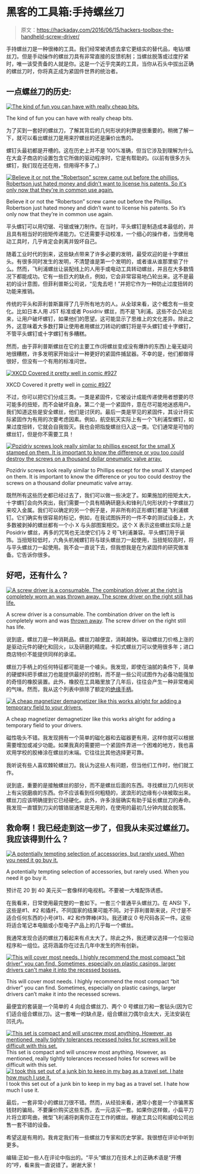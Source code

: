 # 黑客的工具箱:手持螺丝刀

> 原文：<https://hackaday.com/2016/06/15/hackers-toolbox-the-handheld-screw-driver/>

手持螺丝刀是一种很棒的工具。我们经常被诱惑去拿它更结实的替代品，电钻/螺丝刀。但是手动操作的螺丝刀具有非常直接的反馈机制；当螺丝脱落或过度拧紧时，唯一该受责备的人就是你。这是一个近乎完美的工具，当你从石头中拔出正确的螺丝刀时，你将真正成为紧固件世界的统治者。

## 一点螺丝刀的历史:

[![The kind of fun you can have with really cheap bits.](img/aedbf491ac08c71e5a3f7a4301520259.png)](https://hackaday.com/wp-content/uploads/2016/05/broken.jpg)

The kind of fun you can have with really cheap bits.

为了买到一套好的螺丝刀，了解其背后的几何形状的利弊是很重要的。稍微了解一下，就可以看出螺丝刀是用来拧螺丝的还是廉价出售的。

螺钉头最初都是开槽的。这在历史上并不是 100%准确，但当它涉及到理解为什么在大盒子商店的设置包含它所做的驱动程序时，它是有帮助的。(以前有很多方头螺钉，我们现在还在用，但用得不多了。)

[![Believe it or not the "Robertson" screw came out before the phillips. Robertson just hated money and didn't want to license his patents. So it's only now that they're in common use again.](img/004c9c027373b503f1ba9fdc779daf7f.png)](https://hackaday.com/wp-content/uploads/2016/05/robertson_screwdriver_patent_illustration.jpg)

Believe it or not the “Robertson” screw came out before the Phillips. Robertson just hated money and didn’t want to license his patents. So it’s only now that they’re in common use again.

平头螺钉可以用切锯、弓锯或锉刀制作。在当时，平头螺钉是制造成本最低的，并且具有相当好的扭矩传递能力。它还需要手动校准，一个细心的操作者，当使用电动工具时，几乎肯定会剥离并毁坏自己。

随着工业时代的到来，这些缺点带来了许多必要的发明，最受欢迎的是十字螺丝头。有很多同时发生的发明，不清楚谁是第一个发明的，或者谁从谁那里偷了什么。然而，飞利浦螺丝让装配线上的人用手或电动工具转动螺丝，并且在大多数情况下都能成功。它有一些巨大的缺点，例如，它会非常容易地凸轮出来。这不是最初的设计意图，但菲利普斯公司说，“见鬼去吧！”并把它作为一种防止过度扭转的功能来推销。

传统的平头和菲利普斯赢得了几乎所有地方的人。从全球来看，这个概念有一些变化。比如日本人用 JST 标准或者 Posidriv 螺丝，而不是飞利浦。这些不会凸轮出来，让用户破坏螺钉，如果他们的愿望。这可能显示了思维上的文化差异。除此之外，这意味着大多数打算让使用者用螺丝刀转动的螺钉将是平头螺钉或十字螺钉，不管平头螺钉或十字螺钉有多糟糕。

然而，由于菲利普斯螺丝在它的主要工作(将螺丝变成没有爆炸的东西)上毫无疑问地很糟糕，许多发明家开始设计一种更好的紧固件捕鼠器。不幸的是，他们都做得很好，但没有一个有用的标准问世。

[![XKCD Covered it pretty well in comic #927](img/c90b1b7d5be2467a402d43d117975844.png)](https://hackaday.com/wp-content/uploads/2016/05/standards.png)

XKCD Covered it pretty well in [comic #927](http://xkcd.com/927/)

不过，你可以把它们分成三类。一类是紧固件，它被设计成能传递使用者想要的尽可能多的扭矩，而不会破坏自身。第二个是一个紧固件，意在尽可能地迷惑用户。我们知道这些是安全螺丝，他们是讨厌的。最后一类是罕见的紧固件，其设计将实际紧固作为有用的次要考虑因素。例如，航空航天实际上有一个飞利浦型螺钉，如果过度扭转，它就会自我毁灭。我也会把指旋螺丝归入这一类。它们通常是可怕的螺丝钉，但是你不需要工具！

[![Pozidriv screws look really similar to phillips except for the small X stamped on them. It is important to know the difference or you too could destroy the screws on a thousand dollar pneumatic valve array.](img/4ba62c7e7c5cc75013a2317ff6931fb5.png)](https://hackaday.com/wp-content/uploads/2016/05/pozidriv-head_screw.jpg)

Pozidriv screws look really similar to Phillips except for the small X stamped on them. It is important to know the difference or you too could destroy the screws on a thousand dollar pneumatic valve array.

既然所有这些历史都已经过去了，我们可以做一些决定了。如果施加的扭矩太大，十字螺钉会向外突出，我们需要一个具有精确研磨头和锋利几何形状的十字螺丝刀来咬入金属。我们可以确定的另一个例子是，并非所有的正形螺钉都是飞利浦螺钉。它们确实有很容易的标记，例如，在我试图拆开的一件不幸的测试设备上，大多数被剥掉的螺丝都有一个小 X 与头部图案相交。这个 X 表示这些螺丝实际上是 Posidriv 螺丝，再多的咒骂也无法使它们与 2 号飞利浦兼容。平头螺钉用于装饰。当扭矩较低时，六角头机械螺钉将与球头螺丝刀一起使用，当扭矩较高时，将与平头螺丝刀一起使用。我不会一直说下去，但我想我是在为紧固件的研究做准备。它告诉你很多。

## 好吧，还有什么？

[![A screw driver is a consumable. The combination driver at the right is completely worn an was thrown away. The screw driver on the right still has life.](img/dc176a906e0ce1c8f62e355927e50ba1.png)](https://hackaday.com/wp-content/uploads/2016/05/combinationbroke.jpg)

A screw driver is a consumable. The combination driver on the left is completely worn and was [thrown away](http://hackaday.com/2016/05/31/path-to-craftsmanship-the-art-of-throwing-it-away/). The screw driver on the right still has life.

说到底，螺丝刀是一种消耗品。螺丝刀越便宜，消耗越快。驱动螺丝刀价格上涨的是驱动元件的硬化和回火，以及研磨的精度。卡扣式螺丝刀可以使用很多年；进口商店特价不能提供同样的承诺。

螺丝刀手柄上的任何特征都可能是一个噱头。我发现，即使在油腻的条件下，简单的硬塑料把手螺丝刀也能提供最好的控制，而不是一些公司试图作为必备功能强加的奇怪的橡胶装置。此外，橡胶在工具箱里放了几年后，往往会产生一种非常难闻的气味。然而，我从这个列表中排除了额定的[绝缘手柄](http://hackaday.com/2016/05/11/looking-mains-voltage-in-the-eye-and-surviving-part-1/)。

[![A cheap magnetizer demagnetizer like this works alright for adding a temporary field to your drivers.](img/900ef472fb350280511048456b267452.png)](https://hackaday.com/wp-content/uploads/2016/05/2016-05-31-14-58-38.jpg)

A cheap magnetizer demagnetizer like this works alright for adding a temporary field to your drivers.

磁性吸头不错。我发现拥有一个简单的磁化器和去磁器更有用，这样你就可以根据需要增加或减少功能。如果我真的需要把一个紧固件弄进一个困难的地方，我也喜欢用学校的胶棒涂在螺丝的末端。它往往比其他选择更可靠。

我听说有些人喜欢棘轮螺丝刀。我认为这些人有问题，但当他们工作时，他们就工作。

说到底，重要的是接触螺丝的部分，而不是螺丝后面的东西。寻找螺丝刀几何形状上有尖锐磨痕的东西。你不应该看到任何粗糙的，波浪形的边缘有小块被取出来。螺丝刀应该明确提到它已经硬化。此外，许多涂层确实有助于延长螺丝刀的寿命。我发现一直镀到刀尖的镀铬层通常是无用的，在使用的最初几分钟内就会脱落。

## 救命啊！我已经走到这一步了，但我从未买过螺丝刀。我应该得到什么？

[![A potentially tempting selection of accessories, but rarely used. When you need it go buy it.](img/b92f36e7359b097edad8e812df2fc9ec.png)](https://hackaday.com/wp-content/uploads/2016/05/2016-05-31-14-58-57.jpg)

A potentially tempting selection of accessories, but rarely used. When you need it go buy it.

预计花 20 到 40 美元买一套像样的电视机。不要被一大堆配饰诱惑。

在我看来，日常使用最完整的一套如下。一套三个普通平头螺丝刀。在 ANSI 下，这些是#1、#2 和撬杆。不同国家的结果可能不同。对于菲利普斯来说，尺寸是不适合任何东西的小号(#1)、#2 和作弊棒(#3)。我还建议 0 号尺码各买一件。这些将适合笔记本电脑或小型电子产品上的几乎每一个螺丝。

我通常发现合适的螺丝刀看起来有点太大了。除此之外，我还建议选择一个位驱动程序和一组位。这将涵盖你在过去几年中发生的所有创新。

[![This will cover most needs. I highly recommend the most compact "bit driver" you can find. Sometimes, especially on plastic casings, larger drivers can't make it into the recessed bosses.](img/4241d810156d55d42009c2276ab1b928.png)](https://hackaday.com/wp-content/uploads/2016/05/bigset.jpg)

This will cover most needs. I highly recommend the most compact “bit driver” you can find. Sometimes, especially on plastic casings, larger drivers can’t make it into the recessed screws.

最便宜的套装是一个简单的 4 向组合螺丝刀、两个 0 号螺丝刀和一套钻头(因为它们适合组合螺丝刀)。这一套唯一的缺点是，组合螺丝刀偶尔会太大，无法安装在凹孔内。

 [![This set is compact and will unscrew most anything. However, as mentioned, really tightly tolerances recessed holes for screws will be difficult with this set.](img/6fd0020d53be97198240c9e57b644553.png "This set is compact and will unscrew most anything. However, as mentioned, really tightly tolerances recessed holes for screws will be difficult with this set.")](https://hackaday.com/2016/06/15/hackers-toolbox-the-handheld-screw-driver/compactset/) This set is compact and will unscrew most anything. However, as mentioned, really tightly tolerances recessed holes for screws will be difficult with this set. [![I took this set out of a junk bin to keep in my bag as a travel set. I hate how much I use it.](img/4840fb60c980e218df72d5b30e9387af.png "2016-05-31 14.45.29")](https://hackaday.com/2016/06/15/hackers-toolbox-the-handheld-screw-driver/2016-05-31-14-45-29/) I took this set out of a junk bin to keep in my bag as a travel set. I hate how much I use it.

最后，一套非常小的螺丝刀很不错。然而，从经验来看，通常小套是一个诈骗黑客钱财的骗局。不要廉价购买这些东西，去一元店买一套。如果你这样做，小扁平刀片将立即弯曲，微型飞利浦将剥离你正在工作的螺丝。穆迪工具公司和威哈公司出售一套不错的设备。

希望这是有用的。我肯定我们有一些螺丝刀专家和历史学家。我很想在评论中听到更多。

编辑:正如一些人在评论中指出的。“平头”螺丝刀在技术上的正确术语是“开槽的”哼，看来我一直说错了。谢谢大家！